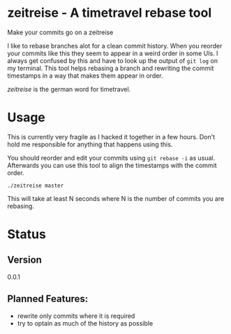 # zeitreise - A timetravel rebase tool

Make your commits go on a zeitreise

I like to rebase branches alot for a clean commit history. When you reorder your
commits like this they seem to appear in a weird order in some UIs. I always get
confused by this and have to look up the output of `git log` on my terminal.
This tool helps rebasing a branch and rewriting the commit timestamps in a way
that makes them appear in order.

*zeitreise* is the german word for timetravel.

# Usage

This is currently very fragile as I hacked it together in a few hours.
Don't hold me responsible for anything that happens using this.

You should reorder and edit your commits using `git rebase -i` as usual.
Afterwards you can use this tool to align the timestamps with the commit order.

```
./zeitreise master
```

This will take at least N seconds where N is the number of commits you are
rebasing.

# Status

## Version

0.0.1

## Planned Features:

- rewrite only commits where it is required
- try to optain as much of the history as possible
